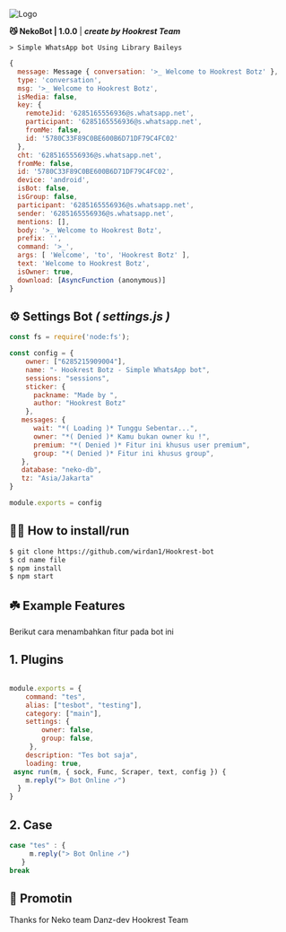 ![Logo](https://i.supa.codes/y7Jm2W)

**😼 NekoBot | 1.0.0** | ***create by Hookrest Team***


```> Simple WhatsApp bot Using Library Baileys```

```javascript
{
  message: Message { conversation: '>_ Welcome to Hookrest Botz' },
  type: 'conversation',
  msg: '>_ Welcome to Hookrest Botz',
  isMedia: false,
  key: {
    remoteJid: '6285165556936@s.whatsapp.net',
    participant: '6285165556936@s.whatsapp.net',
    fromMe: false,
    id: '5780C33F89C0BE600B6D71DF79C4FC02'
  },
  cht: '6285165556936@s.whatsapp.net',
  fromMe: false,
  id: '5780C33F89C0BE600B6D71DF79C4FC02',
  device: 'android',
  isBot: false,
  isGroup: false,
  participant: '6285165556936@s.whatsapp.net',
  sender: '6285165556936@s.whatsapp.net',
  mentions: [],
  body: '>_ Welcome to Hookrest Botz',
  prefix: '',
  command: '>_',
  args: [ 'Welcome', 'to', 'Hookrest Botz' ],
  text: 'Welcome to Hookrest Botz',
  isOwner: true,
  download: [AsyncFunction (anonymous)]
}
```
## ⚙️ Settings Bot ***( settings.js )***

```javascript
const fs = require('node:fs');

const config = {
    owner: ["6285215909004"],
    name: "- Hookrest Botz - Simple WhatsApp bot",
    sessions: "sessions",
    sticker: {
      packname: "Made by ",
      author: "Hookrest Botz"
    },
   messages: {
      wait: "*( Loading )* Tunggu Sebentar...",
      owner: "*( Denied )* Kamu bukan owner ku !",
      premium: "*( Denied )* Fitur ini khusus user premium",
      group: "*( Denied )* Fitur ini khusus group",
   },
   database: "neko-db",
   tz: "Asia/Jakarta"
}

module.exports = config
```


## 👨‍💻 How to install/run


```bash
$ git clone https://github.com/wirdan1/Hookrest-bot
$ cd name file
$ npm install
$ npm start
```

## ☘️ Example Features
Berikut cara menambahkan fitur pada bot ini

## 1. Plugins

```javascript

module.exports = {
    command: "tes",
    alias: ["tesbot", "testing"],
    category: ["main"],
    settings: {
        owner: false,
        group: false,
     },
    description: "Tes bot saja",
    loading: true,
 async run(m, { sock, Func, Scraper, text, config }) {
    m.reply("> Bot Online ✓")
  }
}
```
## 2. Case

```javascript
case "tes" : {
     m.reply("> Bot Online ✓")
   }
break
```
## 📢 Promotin 
Thanks for
Neko team
Danz-dev
Hookrest Team
